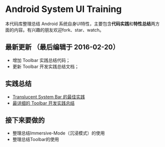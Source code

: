 # Android System UI Training

本代码库整理总结 Android 系统自身UI特性，主要包含**代码实践**和**特性总结**两方面的内容。有兴趣的朋友欢迎fork、star、watch。

## 最新更新 （最后编辑于 2016-02-20）

- 增加 Toolbar 实践总结代码；
- 更新 Toolbar 开发实践总结文档； 

## 实践总结

- [Translucent System Bar 的最佳实践](note/00_AndroidSystemUI：TranslucentBar特性的使用.md)
- [最详细的 Toolbar 开发实践总结](note/01_AndroidSystemUI：ToolBar特性的使用.md)

## 接下来要做的

- 整理总结Immersive-Mode（沉浸模式）的使用
- 整理总结Toolbar的使用